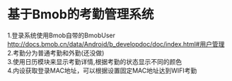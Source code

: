 # 基于Bmob的考勤管理系统<br>
1.登录系统使用Bmob自带的BmobUser<br>
http://docs.bmob.cn/data/Android/b_developdoc/doc/index.html#用户管理<br>
2.考勤分为普通考勤和外勤(还没做)<br>
3.使用日历模块来显示考勤详情,根据考勤的状态显示不同的颜色<br>
4.内设获取登录MAC地址，可以根据设置固定MAC地址达到WIFI考勤
